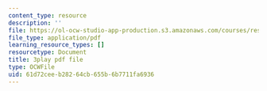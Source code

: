 ```yaml
---
content_type: resource
description: ''
file: https://ol-ocw-studio-app-production.s3.amazonaws.com/courses/res-18-009-learn-differential-equations-up-close-with-gilbert-strang-and-cleve-moler-fall-2015/61d72ceeb28264cb655b6b7711fa6936_aW-e04zwTnc.pdf
file_type: application/pdf
learning_resource_types: []
resourcetype: Document
title: 3play pdf file
type: OCWFile
uid: 61d72cee-b282-64cb-655b-6b7711fa6936
---
```

